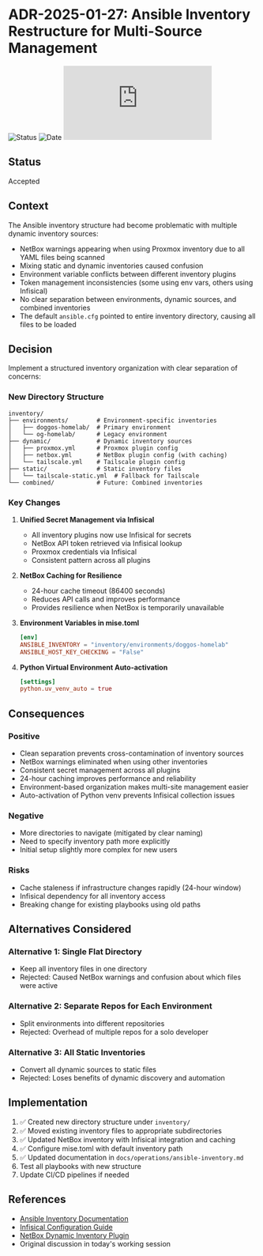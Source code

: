 # ADR-2025-01-27: Ansible Inventory Restructure for Multi-Source Management

![Status](https://img.shields.io/badge/Status-Accepted-green)
![Date](https://img.shields.io/badge/Date-2025--01--27-lightgrey)
![Last Updated](https://img.shields.io/github/last-commit/basher83/andromeda-orchestration/main/docs/project-management/decisions/ADR-2025-01-27-ansible-inventory-restructure.md)

## Status

Accepted

## Context

The Ansible inventory structure had become problematic with multiple dynamic inventory sources:

- NetBox warnings appearing when using Proxmox inventory due to all YAML files being scanned
- Mixing static and dynamic inventories caused confusion
- Environment variable conflicts between different inventory plugins
- Token management inconsistencies (some using env vars, others using Infisical)
- No clear separation between environments, dynamic sources, and combined inventories
- The default `ansible.cfg` pointed to entire inventory directory, causing all files to be loaded

## Decision

Implement a structured inventory organization with clear separation of concerns:

### New Directory Structure

```plain
inventory/
├── environments/        # Environment-specific inventories
│   ├── doggos-homelab/  # Primary environment
│   └── og-homelab/      # Legacy environment
├── dynamic/             # Dynamic inventory sources
│   ├── proxmox.yml      # Proxmox plugin config
│   ├── netbox.yml       # NetBox plugin config (with caching)
│   └── tailscale.yml    # Tailscale plugin config
├── static/              # Static inventory files
│   └── tailscale-static.yml  # Fallback for Tailscale
└── combined/            # Future: Combined inventories
```

### Key Changes

1. **Unified Secret Management via Infisical**
   - All inventory plugins now use Infisical for secrets
   - NetBox API token retrieved via Infisical lookup
   - Proxmox credentials via Infisical
   - Consistent pattern across all plugins

2. **NetBox Caching for Resilience**
   - 24-hour cache timeout (86400 seconds)
   - Reduces API calls and improves performance
   - Provides resilience when NetBox is temporarily unavailable

3. **Environment Variables in mise.toml**

   ```toml
   [env]
   ANSIBLE_INVENTORY = "inventory/environments/doggos-homelab"
   ANSIBLE_HOST_KEY_CHECKING = "False"
   ```

4. **Python Virtual Environment Auto-activation**

   ```toml
   [settings]
   python.uv_venv_auto = true
   ```

## Consequences

### Positive

- Clean separation prevents cross-contamination of inventory sources
- NetBox warnings eliminated when using other inventories
- Consistent secret management across all plugins
- 24-hour caching improves performance and reliability
- Environment-based organization makes multi-site management easier
- Auto-activation of Python venv prevents Infisical collection issues

### Negative

- More directories to navigate (mitigated by clear naming)
- Need to specify inventory path more explicitly
- Initial setup slightly more complex for new users

### Risks

- Cache staleness if infrastructure changes rapidly (24-hour window)
- Infisical dependency for all inventory access
- Breaking change for existing playbooks using old paths

## Alternatives Considered

### Alternative 1: Single Flat Directory

- Keep all inventory files in one directory
- Rejected: Caused NetBox warnings and confusion about which files were active

### Alternative 2: Separate Repos for Each Environment

- Split environments into different repositories
- Rejected: Overhead of multiple repos for a solo developer

### Alternative 3: All Static Inventories

- Convert all dynamic sources to static files
- Rejected: Loses benefits of dynamic discovery and automation

## Implementation

1. ✅ Created new directory structure under `inventory/`
2. ✅ Moved existing inventory files to appropriate subdirectories
3. ✅ Updated NetBox inventory with Infisical integration and caching
4. ✅ Configure mise.toml with default inventory path
5. ✅ Updated documentation in `docs/operations/ansible-inventory.md`
6. Test all playbooks with new structure
7. Update CI/CD pipelines if needed

## References

- [Ansible Inventory Documentation](docs/operations/ansible-inventory.md)
- [Infisical Configuration Guide](docs/implementation/infisical/infisical-complete-guide.md)
- [NetBox Dynamic Inventory Plugin](https://docs.ansible.com/ansible/latest/collections/netbox/netbox/nb_inventory_inventory.html)
- Original discussion in today's working session
